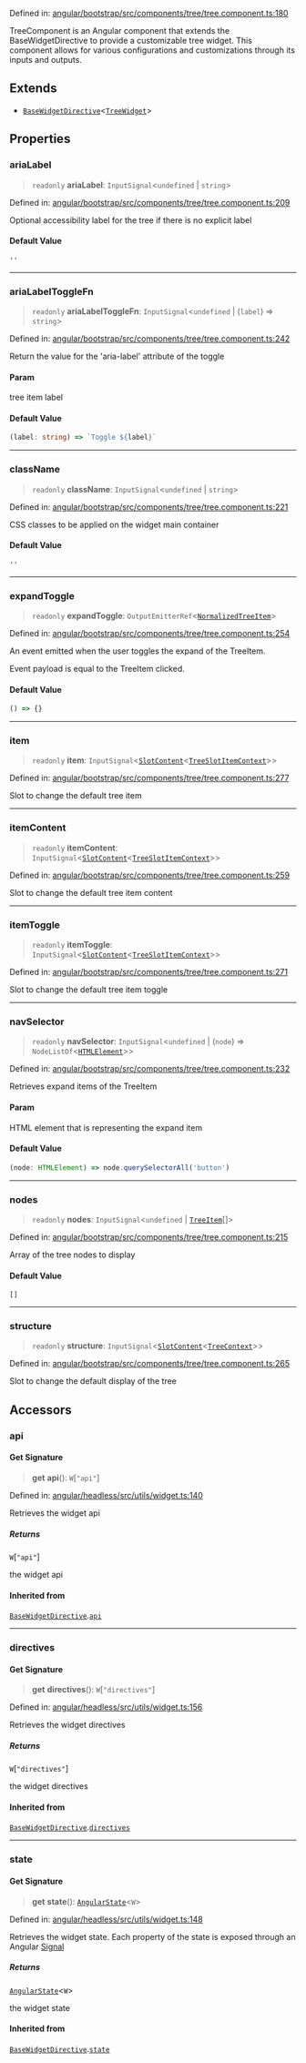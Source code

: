 Defined in: [angular/bootstrap/src/components/tree/tree.component.ts:180](https://github.com/AmadeusITGroup/AgnosUI/blob/ad84dee0db69751bb15f98666ddd98ea065c3f05/angular/bootstrap/src/components/tree/tree.component.ts#L180)

TreeComponent is an Angular component that extends the BaseWidgetDirective
to provide a customizable tree widget. This component allows for various
configurations and customizations through its inputs and outputs.

## Extends

- [`BaseWidgetDirective`](BaseWidgetDirective.md)\<[`TreeWidget`](../type-aliases/TreeWidget.md)\>

## Properties

### ariaLabel

> `readonly` **ariaLabel**: `InputSignal`\<`undefined` \| `string`\>

Defined in: [angular/bootstrap/src/components/tree/tree.component.ts:209](https://github.com/AmadeusITGroup/AgnosUI/blob/ad84dee0db69751bb15f98666ddd98ea065c3f05/angular/bootstrap/src/components/tree/tree.component.ts#L209)

Optional accessibility label for the tree if there is no explicit label

#### Default Value

`''`

***

### ariaLabelToggleFn

> `readonly` **ariaLabelToggleFn**: `InputSignal`\<`undefined` \| (`label`) => `string`\>

Defined in: [angular/bootstrap/src/components/tree/tree.component.ts:242](https://github.com/AmadeusITGroup/AgnosUI/blob/ad84dee0db69751bb15f98666ddd98ea065c3f05/angular/bootstrap/src/components/tree/tree.component.ts#L242)

Return the value for the 'aria-label' attribute of the toggle

#### Param

tree item label

#### Default Value

```ts
(label: string) => `Toggle ${label}`
```

***

### className

> `readonly` **className**: `InputSignal`\<`undefined` \| `string`\>

Defined in: [angular/bootstrap/src/components/tree/tree.component.ts:221](https://github.com/AmadeusITGroup/AgnosUI/blob/ad84dee0db69751bb15f98666ddd98ea065c3f05/angular/bootstrap/src/components/tree/tree.component.ts#L221)

CSS classes to be applied on the widget main container

#### Default Value

`''`

***

### expandToggle

> `readonly` **expandToggle**: `OutputEmitterRef`\<[`NormalizedTreeItem`](../interfaces/NormalizedTreeItem.md)\>

Defined in: [angular/bootstrap/src/components/tree/tree.component.ts:254](https://github.com/AmadeusITGroup/AgnosUI/blob/ad84dee0db69751bb15f98666ddd98ea065c3f05/angular/bootstrap/src/components/tree/tree.component.ts#L254)

An event emitted when the user toggles the expand of the TreeItem.

Event payload is equal to the TreeItem clicked.

#### Default Value

```ts
() => {}
```

***

### item

> `readonly` **item**: `InputSignal`\<[`SlotContent`](../type-aliases/SlotContent.md)\<[`TreeSlotItemContext`](../type-aliases/TreeSlotItemContext.md)\>\>

Defined in: [angular/bootstrap/src/components/tree/tree.component.ts:277](https://github.com/AmadeusITGroup/AgnosUI/blob/ad84dee0db69751bb15f98666ddd98ea065c3f05/angular/bootstrap/src/components/tree/tree.component.ts#L277)

Slot to change the default tree item

***

### itemContent

> `readonly` **itemContent**: `InputSignal`\<[`SlotContent`](../type-aliases/SlotContent.md)\<[`TreeSlotItemContext`](../type-aliases/TreeSlotItemContext.md)\>\>

Defined in: [angular/bootstrap/src/components/tree/tree.component.ts:259](https://github.com/AmadeusITGroup/AgnosUI/blob/ad84dee0db69751bb15f98666ddd98ea065c3f05/angular/bootstrap/src/components/tree/tree.component.ts#L259)

Slot to change the default tree item content

***

### itemToggle

> `readonly` **itemToggle**: `InputSignal`\<[`SlotContent`](../type-aliases/SlotContent.md)\<[`TreeSlotItemContext`](../type-aliases/TreeSlotItemContext.md)\>\>

Defined in: [angular/bootstrap/src/components/tree/tree.component.ts:271](https://github.com/AmadeusITGroup/AgnosUI/blob/ad84dee0db69751bb15f98666ddd98ea065c3f05/angular/bootstrap/src/components/tree/tree.component.ts#L271)

Slot to change the default tree item toggle

***

### navSelector

> `readonly` **navSelector**: `InputSignal`\<`undefined` \| (`node`) => `NodeListOf`\<[`HTMLElement`](https://developer.mozilla.org/docs/Web/API/HTMLElement)\>\>

Defined in: [angular/bootstrap/src/components/tree/tree.component.ts:232](https://github.com/AmadeusITGroup/AgnosUI/blob/ad84dee0db69751bb15f98666ddd98ea065c3f05/angular/bootstrap/src/components/tree/tree.component.ts#L232)

Retrieves expand items of the TreeItem

#### Param

HTML element that is representing the expand item

#### Default Value

```ts
(node: HTMLElement) => node.querySelectorAll('button')
```

***

### nodes

> `readonly` **nodes**: `InputSignal`\<`undefined` \| [`TreeItem`](../interfaces/TreeItem.md)[]\>

Defined in: [angular/bootstrap/src/components/tree/tree.component.ts:215](https://github.com/AmadeusITGroup/AgnosUI/blob/ad84dee0db69751bb15f98666ddd98ea065c3f05/angular/bootstrap/src/components/tree/tree.component.ts#L215)

Array of the tree nodes to display

#### Default Value

`[]`

***

### structure

> `readonly` **structure**: `InputSignal`\<[`SlotContent`](../type-aliases/SlotContent.md)\<[`TreeContext`](../type-aliases/TreeContext.md)\>\>

Defined in: [angular/bootstrap/src/components/tree/tree.component.ts:265](https://github.com/AmadeusITGroup/AgnosUI/blob/ad84dee0db69751bb15f98666ddd98ea065c3f05/angular/bootstrap/src/components/tree/tree.component.ts#L265)

Slot to change the default display of the tree

## Accessors

### api

#### Get Signature

> **get** **api**(): `W`\[`"api"`\]

Defined in: [angular/headless/src/utils/widget.ts:140](https://github.com/AmadeusITGroup/AgnosUI/blob/ad84dee0db69751bb15f98666ddd98ea065c3f05/angular/headless/src/utils/widget.ts#L140)

Retrieves the widget api

##### Returns

`W`\[`"api"`\]

the widget api

#### Inherited from

[`BaseWidgetDirective`](BaseWidgetDirective.md).[`api`](BaseWidgetDirective.md#api)

***

### directives

#### Get Signature

> **get** **directives**(): `W`\[`"directives"`\]

Defined in: [angular/headless/src/utils/widget.ts:156](https://github.com/AmadeusITGroup/AgnosUI/blob/ad84dee0db69751bb15f98666ddd98ea065c3f05/angular/headless/src/utils/widget.ts#L156)

Retrieves the widget directives

##### Returns

`W`\[`"directives"`\]

the widget directives

#### Inherited from

[`BaseWidgetDirective`](BaseWidgetDirective.md).[`directives`](BaseWidgetDirective.md#directives)

***

### state

#### Get Signature

> **get** **state**(): [`AngularState`](../type-aliases/AngularState.md)\<`W`\>

Defined in: [angular/headless/src/utils/widget.ts:148](https://github.com/AmadeusITGroup/AgnosUI/blob/ad84dee0db69751bb15f98666ddd98ea065c3f05/angular/headless/src/utils/widget.ts#L148)

Retrieves the widget state. Each property of the state is exposed through an Angular [Signal](https://angular.dev/api/core/Signal)

##### Returns

[`AngularState`](../type-aliases/AngularState.md)\<`W`\>

the widget state

#### Inherited from

[`BaseWidgetDirective`](BaseWidgetDirective.md).[`state`](BaseWidgetDirective.md#state)
